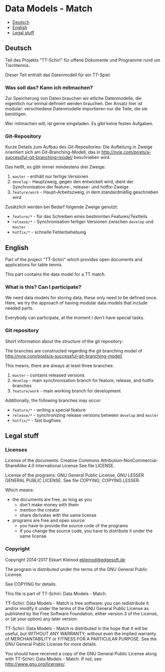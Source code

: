 # Data Models - Match

- [Deutsch](#deutsch)
- [English](#english)
- [Legal stuff](#legal-stuff)

## Deutsch

Teil des Projekts "TT-Schiri" für offene Dokumente und Programme rund um Tischtennis.

Dieser Teil enthält das Datenmodell für ein TT-Spiel.

### Was soll das? Kann ich mitmachen?

Zur Speicherung von Daten brauchen wir etliche Datenmodelle, die eigentlich nur einmal definiert werden brauchen.
Der Ansatz hier ist modular: verschiedene Datenmodelle importieren nur die Teile, die sie benötigen.

Wer mitmachen will, ist gerne eingeladen.
Es gibt keine festen Aufgaben.

### Git-Repository

Kurze Details zum Aufbau des Git-Repositories:
Die Aufteilung in Zweige orientiert sich am Git-Branching-Modell, das in http://nvie.com/posts/a-successful-git-branching-model/ beschrieben wird.

Das heißt, es gibt immer mindestens drei Zweige:

1. `master` - enthält nur fertige Versionen
2. `develop` - Hauptzweig, gegen den entwickelt wird, dient der Synchronisation der feature-, release- und hotfix-Zweige
3. `feature/work` - Haupt-Arbeitszweig, in dem standardmäßig geschrieben wird

Zusätzlich werden bei Bedarf folgende Zweige genutzt:

- `feature/*` - für das Schreiben eines bestimmten Features/Textteils
- `release/*` - Synchronisation fertiger Versionen zwischen `develop` und `master`
- `hotfix/*` - schnelle Fehlerbehebung

## English

Part of the project "TT-Schiri" which provides open documents and applications for table tennis.

This part contains the data model for a TT match.

### What is this? Can I participate?

We need data models for storing data, these only need to be defined once.
Here, we try the approach of having modular data models that include needed parts.

Everybody can participate, at the moment I don't have special tasks.

### Git repository

Short information about the structure of the git repository:

The branches are constructed regarding the git branching model of http://nvie.com/posts/a-successful-git-branching-model/

This means, there are always at least three branches:

1. `master` - contains released versions
2. `develop` - main synchronisation branch for feature, release, and hotfix branches
3. `feature/work` - main working branch for development

Additionally, the following branches may occur:

- `feature/*` - writing a special feature
- `release/*` - synchronizing release versions between `develop` and `master`
- `hotfix/*` - fast bugfixes

## Legal stuff

### Licenses

License of the documents: Creative Commons Attribution-NonCommercial-ShareAlike 4.0 International License
See file LICENSE.

License of the programs: GNU General Public License, GNU LESSER GENERAL PUBLIC LICENSE.
See file COPYING, COPYING.LESSER.

Which means:

- the documents are free, as long as you
	- don't make money with them
	- mention the creator
	- share derivates with the same license
- programs are free and open source
	- you have to provide the source code of the programs
	- if you change the source code, you have to distribute it under the same license

### Copyright

Copyright 2014-2017 Ekkart Kleinod <ekleinod@edgesoft.de>

The program is distributed under the terms of the GNU General Public License.

See COPYING for details.

This file is part of TT-Schiri: Data Models - Match.

TT-Schiri: Data Models - Match is free software: you can redistribute it and/or modify
it under the terms of the GNU General Public License as published by
the Free Software Foundation, either version 3 of the License, or
(at your option) any later version.

TT-Schiri: Data Models - Match is distributed in the hope that it will be useful,
but WITHOUT ANY WARRANTY; without even the implied warranty of
MERCHANTABILITY or FITNESS FOR A PARTICULAR PURPOSE.  See the
GNU General Public License for more details.

You should have received a copy of the GNU General Public License
along with TT-Schiri: Data Models - Match.  If not, see <http://www.gnu.org/licenses/>.
